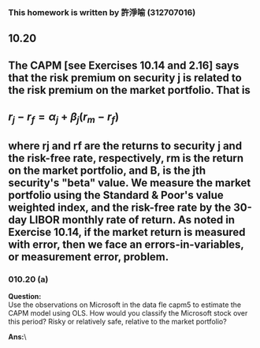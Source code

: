 ### This homework is written by 許淨喻 (312707016)
## 10.20
## The CAPM [see Exercises 10.14 and 2.16] says that the risk premium on security j is related to the risk premium on the market portfolio. That is 
## $r_j - r_f = \alpha_j + \beta_j (r_m - r_f)$
## where rj and rf are the returns to security j and the risk-free rate, respectively, rm is the return on the market portfolio, and B, is the jth security's "beta" value. We measure the market portfolio using the Standard & Poor's value weighted index, and the risk-free rate by the 30-day LIBOR monthly rate of return. As noted in Exercise 10.14, if the market return is measured with error, then we face an errors-in-variables, or measurement error, problem.


### 010.20 (a)
**Question:**\
Use the observations on Microsoft in the data fle capm5 to estimate the CAPM model using OLS.
How would you classify the Microsoft stock over this period? Risky or relatively safe, relative to the market portfolio?

**Ans:**\
